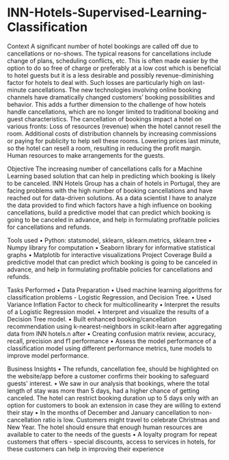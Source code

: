 # INN-Hotels-Supervised-Learning-Classification
Context
A significant number of hotel bookings are called off due to cancellations or no-shows. The typical reasons for cancellations include change of plans, scheduling conflicts, etc. This is often made easier by the option to do so free of charge or preferably at a low cost which is beneficial to hotel guests but it is a less desirable and possibly revenue-diminishing factor for hotels to deal with. Such losses are particularly high on last-minute cancellations.
The new technologies involving online booking channels have dramatically changed customers’ booking possibilities and behavior. This adds a further dimension to the challenge of how hotels handle cancellations, which are no longer limited to traditional booking and guest characteristics.
The cancellation of bookings impact a hotel on various fronts:
Loss of resources (revenue) when the hotel cannot resell the room.
Additional costs of distribution channels by increasing commissions or paying for publicity to help sell these rooms.
Lowering prices last minute, so the hotel can resell a room, resulting in reducing the profit margin.
Human resources to make arrangements for the guests.

Objective
The increasing number of cancellations calls for a Machine Learning based solution that can help in predicting which booking is likely to be canceled. INN Hotels Group has a chain of hotels in Portugal, they are facing problems with the high number of booking cancellations and have reached out for data-driven solutions.
As a data scientist I have to analyze the data provided to find which factors have a high influence on booking cancellations, build a predictive model that can predict which booking is going to be canceled in advance, and help in formulating profitable policies for cancellations and refunds.

Tools used
•	Python: statsmodel, sklearn, sklearn.metrics, sklearn.tree
•	Numpy library for computation
•	Seaborn library for informative statistical graphs
•	Matplotib for interactive visualizations
Project Coverage
Build a predictive model that can predict which booking is going to be canceled in advance, and help in formulating profitable policies for cancellations and refunds.

Tasks Performed
•	Data Preparation
•	Used machine learning algorithms for classification problems - Logistic Regression, and Decision Tree.
•	Used Variance Inflation Factor to check for multicollinearity
•	Interpret the results of a Logistic Regression model.
•	Interpret and visualize the results of a Decision Tree model.
•	Built enhanced booking/cancellation recommendation using k-nearest-neighbors in scikit-learn after aggregating data from INN hotels.n after 
•	Creating confusion matrix review, accuracy, recall, precision and f1 performance
•	Assess the model performance of a classification model using different performance metrics, tune models to improve model performance.

Business Insights
•	The refunds, cancellation fee, should be highlighted on the website/app before a customer confirms their booking to safeguard guests' interest.
•	We saw in our analysis that bookings, where the total length of stay was more than 5 days, had a higher chance of getting canceled. The hotel can restrict booking duration up to 5 days only with an option for customers to book an extension in case they are willing to extend their stay
•	In the months of December and January cancellation to non-cancellation ratio is low. Customers might travel to celebrate Christmas and New Year. The hotel should ensure that enough human resources are available to cater to the needs of the guests
•	A loyalty program for repeat customers that offers - special discounts, access to services in hotels, for these customers can help in improving their experience

